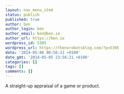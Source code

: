 ```yaml
---
layout: nav_menu_item
status: publish
published: true
author: ben
author_login: ben
author_email: ben@ben.ie
author_url: https://ben.ie
wordpress_id: 5305
wordpress_url: https://thenorobotsblog.com/?p=5305
date: '2014-05-06 00:56:21 +0100'
date_gmt: '2014-05-05 23:56:21 +0100'
categories: []
tags: []
comments: []
---
```

<p>A straight-up appraisal of a game or product.</p>
